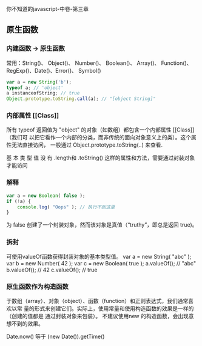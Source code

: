 你不知道的javascript-中卷-第三章

## 原生函数

### 内建函数 -> 原生函数
常用：String()、 Object()、 Number()、 Boolean()、 Array()、 Function()、 RegExp()、Date()、Error()、 Symbol()

``` javascript
var a = new String('b');
typeof a; // 'object'
a instanceofString; // true
Object.prototype.toString.call(a); // "[object String]"
```

### 内部属性 [[Class]]
所有 typeof 返回值为 "object" 的对象（如数组）都包含一个内部属性 [[Class]]（我们可
以把它看作一个内部的分类，而非传统的面向对象意义上的类）。这个属性无法直接访问，
一般通过 Object.prototype.toString(..) 来查看.

基 本 类 型 值 没 有 .length和 .toString() 这样的属性和方法，需要通过封装对象才能访问

### 解释
``` javascript
var a = new Boolean( false );
if (!a) {
    console.log( "Oops" ); // 执行不到这里
}
```
为 false 创建了一个封装对象，然而该对象是真值（“truthy”，即总是返回 true)。

### 拆封
可使用valueOf函数获得封装对象的基本类型值。
var a = new String( "abc" );
var b = new Number( 42 );
var c = new Boolean( true );
a.valueOf(); // "abc"
b.valueOf(); // 42
c.valueOf(); // true


### 原生函数作为构造函数
于数组（array）、对象（object）、函数（function）和正则表达式，我们通常喜欢以常
量的形式来创建它们。实际上，使用常量和使用构造函数的效果是一样的（创建的值都是
通过封装对象来包装）。
不建议使用new 的构造函数，会出现意想不到的效果。

Date.now() 等于 (new Date()).getTime()